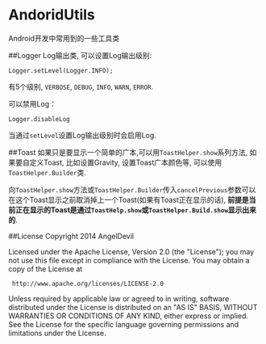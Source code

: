 AndoridUtils
============

Android开发中常用到的一些工具类

##Logger
Log输出类, 可以设置Log输出级别:

    Logger.setLevel(Logger.INFO);

有5个级别, `VERBOSE`, `DEBUG`, `INFO`, `WARN`, `ERROR`.

可以禁用Log：

    Logger.disableLog

当通过`setLevel`设置Log输出级别时会启用Log.

##Toast
如果只是要显示一个简单的广本,可以用`ToastHelper.show`系列方法, 如果要自定义Toast, 比如设置Gravity, 设置Toast广本颜色等, 可以使用`ToastHelper.Builder`类.

向`ToastHelper.show`方法或`ToastHelper.Builder`传入`cancelPrevious`参数可以在这个Toast显示之前取消掉上一个Toast(如果有Toast正在显示的话), **前提是当前正在显示的Toast是通过`ToastHelp.show`或`ToastHelper.Build.show`显示出来的**.

##License
Copyright 2014 AngelDevil

   Licensed under the Apache License, Version 2.0 (the "License");
   you may not use this file except in compliance with the License.
   You may obtain a copy of the License at

     http://www.apache.org/licenses/LICENSE-2.0

   Unless required by applicable law or agreed to in writing, software
   distributed under the License is distributed on an "AS IS" BASIS,
   WITHOUT WARRANTIES OR CONDITIONS OF ANY KIND, either express or implied.
   See the License for the specific language governing permissions and
   limitations under the License.
